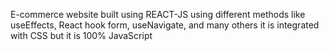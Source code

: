 E-commerce website built using REACT-JS using different methods like useEffects, React hook form, useNavigate, and many others it is integrated with CSS but it is 100% JavaScript
